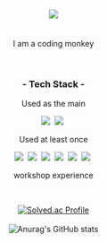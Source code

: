 <h1 align="center">
  <img src ="https://capsule-render.vercel.app/api?type=soft&color=gradient&height=380&section=header&text=Welcome!&desc=Nuloi%27s%20Github%20Profile&fontSize=90"/>
</h1>

<p align="center"><br>
  I am a coding monkey<br>
</p><br>

<h3 align="center">- Tech Stack -</h3>
<p align="center"> Used as the main</p>
<p align = "center">
  <img src="https://img.shields.io/badge/C-A8B9CC?style=flat-square&logo=C&logoColor=white"/>&nbsp
  <img src="https://img.shields.io/badge/Unity-000000?style=flat-square&logo=Unity&logoColor=white"/>&nbsp;
</p>
<p align="center"> Used at least once</p>
  <p align ="center">
  <img src="https://img.shields.io/badge/Python-3776AB?style=flat-square&logo=Python&logoColor=white"/>&nbsp;
  <img src ="https://img.shields.io/badge/PhotoShop-31A8FF?style=flat-square&logo=AdobePhotoshop&logoColor=white"/>&nbsp;
  <img src ="https://img.shields.io/badge/Premiere%20Pro-9933FF?style=flat-square&logo=AdobePremierePro&logoColor=white"/>&nbsp;
  <img src ="https://img.shields.io/badge/Linux-FCC624?style=flat-square&logo=Linux&logoColor=white"/>&nbsp;
  <img src="https://img.shields.io/badge/HTML5-E34F26?style=flat-square&logo=HTML5&logoColor=white"/>&nbsp;
  <img src="https://img.shields.io/badge/C Sharp-239120?style=flat-square&logo=C Sharp&logoColor=white"/>&nbsp;
</p>
<p align="center"> workshop experience</p>
  <p align ="center">
<br>
<div align = center>

[![Solved.ac Profile](http://mazassumnida.wtf/api/v2/generate_badge?boj=ekgus0813)](https://solved.ac/boj=ekgus0813) <br><br>
![Anurag's GitHub stats](https://github-readme-stats.vercel.app/api?username=Nuloi&show_icons=true&theme=default_repocard)

</div>
<br>
